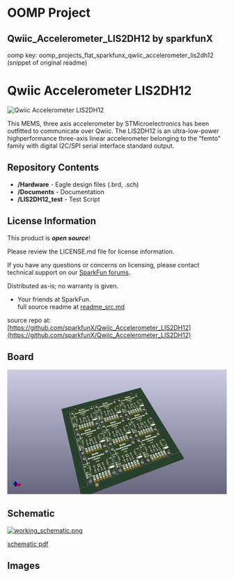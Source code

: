 # OOMP Project  
## Qwiic_Accelerometer_LIS2DH12  by sparkfunX  
  
oomp key: oomp_projects_flat_sparkfunx_qwiic_accelerometer_lis2dh12  
(snippet of original readme)  
  
Qwiic Accelerometer LIS2DH12  
=======================================  
  
![Qwiic Accelerometer LIS2DH12](https://cdn.sparkfun.com/assets/parts/1/4/3/5/5/15760-Triple_Axis_Accelerometer_Breakout_-_LIS2DH12__Qwiic_-01.jpg)  
  
This MEMS, three axis accelerometer by STMicroelectronics has been outfitted to communicate over Qwiic. The LIS2DH12 is an ultra-low-power highperformance three-axis linear accelerometer belonging to the “femto” family with digital I2C/SPI serial interface standard output.  
  
Repository Contents  
-------------------  
  
* **/Hardware** - Eagle design files (.brd, .sch)  
* **/Documents** - Documentation  
* **/LIS2DH12_test** - Test Script  
  
License Information  
-------------------  
  
This product is _**open source**_!   
  
Please review the LICENSE.md file for license information.   
  
If you have any questions or concerns on licensing, please contact technical support on our [SparkFun forums](https://forum.sparkfun.com/viewforum.php?f=152).  
  
Distributed as-is; no warranty is given.  
  
- Your friends at SparkFun.  
  full source readme at [readme_src.md](readme_src.md)  
  
source repo at: [https://github.com/sparkfunX/Qwiic_Accelerometer_LIS2DH12](https://github.com/sparkfunX/Qwiic_Accelerometer_LIS2DH12)  
## Board  
  
[![working_3d.png](working_3d_600.png)](working_3d.png)  
## Schematic  
  
[![working_schematic.png](working_schematic_600.png)](working_schematic.png)  
  
[schematic pdf](working_schematic.pdf)  
## Images  
